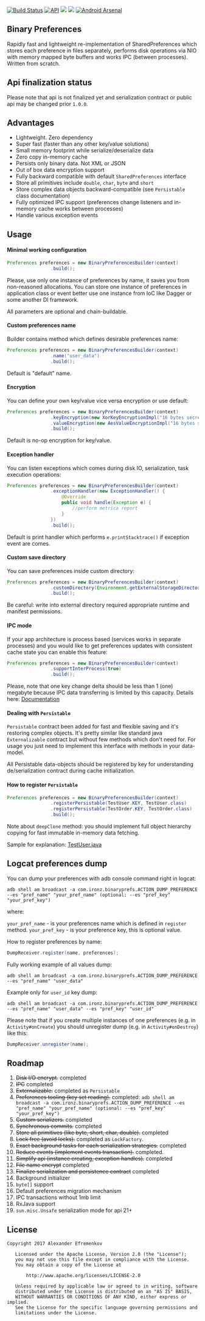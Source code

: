 [![Build Status](https://travis-ci.org/iamironz/binaryprefs.svg?branch=master)](https://travis-ci.org/iamironz/binaryprefs)
[![API](https://img.shields.io/badge/API-14%2B-blue.svg?style=flat)](https://android-arsenal.com/api?level=14)
<a href="http://www.methodscount.com/?lib=com.github.iamironz%3Abinaryprefs%3A0.9.9.9"><img src="https://img.shields.io/badge/Methods count-613-e91e63.svg"/></a>
<a href="http://www.methodscount.com/?lib=com.github.iamironz%3Abinaryprefs%3A0.9.9.9"><img src="https://img.shields.io/badge/Size-76 KB-e91e63.svg"/></a>
[![Android Arsenal](https://img.shields.io/badge/Android%20Arsenal-Binary%20Preferences-brightgreen.svg?style=flat)](https://android-arsenal.com/details/1/5931)


## Binary Preferences

Rapidly fast and lightweight re-implementation of SharedPreferences 
which stores each preference in files separately, performs disk operations 
via NIO with memory mapped byte buffers and works IPC (between processes). 
Written from scratch.


## Api finalization status

Please note that api is not finalized yet and serialization contract or
public api may be changed prior `1.0.0`.


## Advantages

* Lightweight. Zero dependency
* Super fast (faster than any other key/value solutions)
* Small memory footprint while serialize/deserialize data
* Zero copy in-memory cache
* Persists only binary data. Not XML or JSON
* Out of box data encryption support
* Fully backward compatible with default `SharedPreferences` interface
* Store all primitives include `double`, `char`, `byte` and `short`
* Store complex data objects backward-compatible (see `Persistable` class
documentation)
* Fully optimized IPC support (preferences change listeners and in-memory
cache works between processes)
* Handle various exception events


## Usage

#### Minimal working configuration

```java
Preferences preferences = new BinaryPreferencesBuilder(context)
                .build();
```

Please, use only one instance of preferences by name, it saves you from
non-reasoned allocations. You can store one instance of preferences
in application class or event better use one instance from IoC like
Dagger or some another DI framework.

All parameters are optional and chain-buildable.

#### Custom preferences name

Builder contains method which defines desirable preferences name:

```java
Preferences preferences = new BinaryPreferencesBuilder(context)
                .name("user_data")
                .build();
```

Default is "default" name.


#### Encryption

You can define your own key/value vice versa encryption or use default:

```java
Preferences preferences = new BinaryPreferencesBuilder(context)
                .keyEncryption(new XorKeyEncryptionImpl("16 bytes secret key".getBytes(), "16 bytes initial vector".getBytes())))
                .valueEncryption(new AesValueEncryptionImpl("16 bytes secret key".getBytes(), "16 bytes initial vector".getBytes()))
                .build();
```

Default is no-op encryption for key/value.


#### Exception handler

You can listen exceptions which comes during disk IO, serialization,
task execution operations:

```java
Preferences preferences = new BinaryPreferencesBuilder(context)
                .exceptionHandler(new ExceptionHandler() {
                    @Override
                    public void handle(Exception e) {
                        //perform metrica report
                    }
                })
                .build();
```

Default is print handler which performs `e.printStacktrace()` if
exception event are comes.

#### Custom save directory

You can save preferences inside custom directory:

```java
Preferences preferences = new BinaryPreferencesBuilder(context)
                .customDirectory(Environment.getExternalStorageDirectory())
                .build();
```

Be careful: write into external directory required appropriate
runtime and manifest permissions.

#### IPC mode

If your app architecture is process based (services works in separate processes)
and you would like to get preferences updates with consistent cache state
you can enable this feature:

```java
Preferences preferences = new BinaryPreferencesBuilder(context)
                .supportInterProcess(true)
                .build();
```

Please, note that one key change delta should be less than 1 (one) megabyte
because IPC data transferring is limited by this capacity.
Details here: [Documentation](https://developer.android.com/reference/android/os/TransactionTooLargeException.html)

#### Dealing with `Persistable`

`Persistable` contract been added for fast and flexible saving and it's
restoring complex objects. It's pretty similar like standard java
`Externalizable` contract but without few methods which don't need for.
For usage you just need to implement this interface with methods in your
data-model.

All Persistable data-objects should be registered by key for understanding
de/serialization contract during cache initialization.


#### How to register `Persistable`

```java
Preferences preferences = new BinaryPreferencesBuilder(context)
                .registerPersistable(TestUser.KEY, TestUser.class)
                .registerPersistable(TestOrder.KEY, TestOrder.class)
                .build();
```

Note about `deepClone` method: you should implement full object hierarchy copying 
for fast immutable in-memory data fetching.

Sample for explanation: [TestUser.java](https://github.com/iamironz/binaryprefs/blob/master/library/src/test/java/com/ironz/binaryprefs/impl/TestUser.java#L68-L121)

## Logcat preferences dump

You can dump your preferences with adb console command right in logcat:

`adb shell am broadcast -a com.ironz.binaryprefs.ACTION_DUMP_PREFERENCE --es "pref_name" "your_pref_name" (optional: --es "pref_key" "your_pref_key")`

where:

`your_pref_name` - is your preferences name which is defined in `register` method.
`your_pref_key` - is your preference key, this is optional value.

How to register preferences by name:

```java
DumpReceiver.register(name, preferences);
```

Fully working example of all values dump:

`adb shell am broadcast -a com.ironz.binaryprefs.ACTION_DUMP_PREFERENCE --es "pref_name" "user_data"`


Example only for `user_id` key dump:

`adb shell am broadcast -a com.ironz.binaryprefs.ACTION_DUMP_PREFERENCE --es "pref_name" "user_data" --es "pref_key" "user_id"`


Please note that if you create multiple instances of one preferences
(e.g. in `Activity#onCreate`) you should unregister dump
(e.g. in `Activity#onDestroy`) like this:

```java
DumpReceiver.unregister(name);
```


## Roadmap

1. ~~Disk I/O encrypt.~~ completed
2. ~~IPC~~ completed
3. ~~Externalizable.~~ completed as `Persistable`
4. ~~Preferences tooling (key set reading).~~ completed:
`adb shell am broadcast -a com.ironz.binaryprefs.ACTION_DUMP_PREFERENCE --es "pref_name" "your_pref_name" (optional: --es "pref_key" "your_pref_key")`
5. ~~Custom serializers.~~ completed
6. ~~Synchronous commits.~~ completed
7. ~~Store all primitives (like byte, short, char, double).~~ completed
8. ~~Lock free (avoid locks).~~ completed as `LockFactory`.
9. ~~Exact background tasks for each serialization strategies.~~ completed
10. ~~Reduce events (implement events transaction).~~ completed.
11. ~~Simplify api (instance creating, exception handles).~~ completed
12. ~~File name encrypt~~ completed
13. ~~Finalize serialization and persistence contract~~ completed
14. Background initializer
15. `byte[]` support
16. Default preferences migration mechanism
17. IPC transactions without 1mb limit
18. RxJava support
19. `sun.misc.Unsafe` serialization mode for api 21+


## License
```
Copyright 2017 Alexander Efremenkov

   Licensed under the Apache License, Version 2.0 (the "License");
   you may not use this file except in compliance with the License.
   You may obtain a copy of the License at

       http://www.apache.org/licenses/LICENSE-2.0

   Unless required by applicable law or agreed to in writing, software
   distributed under the License is distributed on an "AS IS" BASIS,
   WITHOUT WARRANTIES OR CONDITIONS OF ANY KIND, either express or implied.
   See the License for the specific language governing permissions and
   limitations under the License.
```